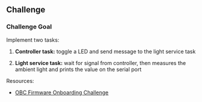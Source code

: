 ## Challenge

### Challenge Goal

Implement two tasks:

1. **Controller task:** toggle a LED and send message to the light service task

2. **Light service task:** wait for signal from controller, then
measures the ambient light and prints the value on the serial port

Resources:

* [OBC Firmware Onboarding Challenge](https://uworbital.notion.site/OBC-Firmware-Onboarding-Challenge-7668fe1436c54bc18a7919ad084ba836)